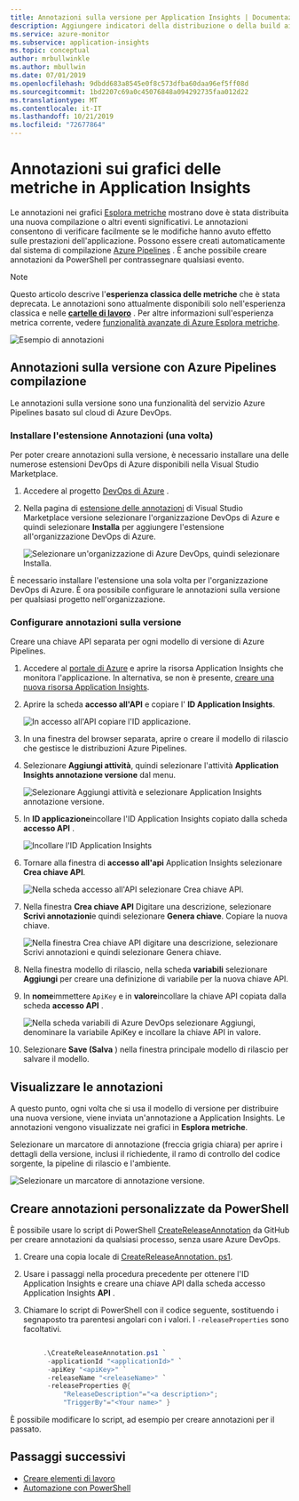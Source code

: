 ```yaml
---
title: Annotazioni sulla versione per Application Insights | Documentazione Microsoft
description: Aggiungere indicatori della distribuzione o della build ai grafici di Esplora metriche in Application Insights.
ms.service: azure-monitor
ms.subservice: application-insights
ms.topic: conceptual
author: mrbullwinkle
ms.author: mbullwin
ms.date: 07/01/2019
ms.openlocfilehash: 9dbdd683a8545e0f8c573dfba60daa96ef5ff08d
ms.sourcegitcommit: 1bd2207c69a0c45076848a094292735faa012d22
ms.translationtype: MT
ms.contentlocale: it-IT
ms.lasthandoff: 10/21/2019
ms.locfileid: "72677864"
---
```

# <a name="annotations-on-metric-charts-in-application-insights"></a>Annotazioni sui grafici delle metriche in Application Insights

Le annotazioni nei grafici [Esplora metriche](../../azure-monitor/app/metrics-explorer.md) mostrano dove è stata distribuita una nuova compilazione o altri eventi significativi. Le annotazioni consentono di verificare facilmente se le modifiche hanno avuto effetto sulle prestazioni dell'applicazione. Possono essere creati automaticamente dal sistema di compilazione [Azure Pipelines](https://docs.microsoft.com/azure/devops/pipelines/tasks/) . È anche possibile creare annotazioni da PowerShell per contrassegnare qualsiasi evento.

> [!NOTE]
> Questo articolo descrive l'**esperienza classica delle metriche** che è stata deprecata. Le annotazioni sono attualmente disponibili solo nell'esperienza classica e nelle **[cartelle di lavoro](../../azure-monitor/app/usage-workbooks.md)** . Per altre informazioni sull'esperienza metrica corrente, vedere [funzionalità avanzate di Azure Esplora metriche](../../azure-monitor/platform/metrics-charts.md).

![Esempio di annotazioni](./media/annotations/0-example.png)

## <a name="release-annotations-with-azure-pipelines-build"></a>Annotazioni sulla versione con Azure Pipelines compilazione

Le annotazioni sulla versione sono una funzionalità del servizio Azure Pipelines basato sul cloud di Azure DevOps.

### <a name="install-the-annotations-extension-one-time"></a>Installare l'estensione Annotazioni (una volta)
Per poter creare annotazioni sulla versione, è necessario installare una delle numerose estensioni DevOps di Azure disponibili nella Visual Studio Marketplace.

1. Accedere al progetto [DevOps di Azure](https://azure.microsoft.com/services/devops/) .
   
1. Nella pagina di [estensione delle annotazioni](https://marketplace.visualstudio.com/items/ms-appinsights.appinsightsreleaseannotations) di Visual Studio Marketplace versione selezionare l'organizzazione DevOps di Azure e quindi selezionare **Installa** per aggiungere l'estensione all'organizzazione DevOps di Azure.
   
   ![Selezionare un'organizzazione di Azure DevOps, quindi selezionare Installa.](./media/annotations/1-install.png)
   
È necessario installare l'estensione una sola volta per l'organizzazione DevOps di Azure. È ora possibile configurare le annotazioni sulla versione per qualsiasi progetto nell'organizzazione.

### <a name="configure-release-annotations"></a>Configurare annotazioni sulla versione

Creare una chiave API separata per ogni modello di versione di Azure Pipelines.

1. Accedere al [portale di Azure](https://portal.azure.com) e aprire la risorsa Application Insights che monitora l'applicazione. In alternativa, se non è presente, [creare una nuova risorsa Application Insights](../../azure-monitor/app/app-insights-overview.md).
   
1. Aprire la scheda **accesso all'API** e copiare l' **ID Application Insights**.
   
   ![In accesso all'API copiare l'ID applicazione.](./media/annotations/2-app-id.png)

1. In una finestra del browser separata, aprire o creare il modello di rilascio che gestisce le distribuzioni Azure Pipelines.
   
1. Selezionare **Aggiungi attività**, quindi selezionare l'attività **Application Insights annotazione versione** dal menu.
   
   ![Selezionare Aggiungi attività e selezionare Application Insights annotazione versione.](./media/annotations/3-add-task.png)
   
1. In **ID applicazione**incollare l'ID Application Insights copiato dalla scheda **accesso API** .
   
   ![Incollare l'ID Application Insights](./media/annotations/4-paste-app-id.png)
   
1. Tornare alla finestra di **accesso all'api** Application Insights selezionare **Crea chiave API**. 
   
   ![Nella scheda accesso all'API selezionare Crea chiave API.](./media/annotations/5-create-api-key.png)
   
1. Nella finestra **Crea chiave API** Digitare una descrizione, selezionare **Scrivi annotazioni**e quindi selezionare **Genera chiave**. Copiare la nuova chiave.
   
   ![Nella finestra Crea chiave API digitare una descrizione, selezionare Scrivi annotazioni e quindi selezionare Genera chiave.](./media/annotations/6-create-api-key.png)
   
1. Nella finestra modello di rilascio, nella scheda **variabili** selezionare **Aggiungi** per creare una definizione di variabile per la nuova chiave API.

1. In **nome**immettere `ApiKey` e in **valore**incollare la chiave API copiata dalla scheda **accesso API** .
   
   ![Nella scheda variabili di Azure DevOps selezionare Aggiungi, denominare la variabile ApiKey e incollare la chiave API in valore.](./media/annotations/7-paste-api-key.png)
   
1. Selezionare **Save (Salva** ) nella finestra principale modello di rilascio per salvare il modello.

## <a name="view-annotations"></a>Visualizzare le annotazioni
A questo punto, ogni volta che si usa il modello di versione per distribuire una nuova versione, viene inviata un'annotazione a Application Insights. Le annotazioni vengono visualizzate nei grafici in **Esplora metriche**.

Selezionare un marcatore di annotazione (freccia grigia chiara) per aprire i dettagli della versione, inclusi il richiedente, il ramo di controllo del codice sorgente, la pipeline di rilascio e l'ambiente.

![Selezionare un marcatore di annotazione versione.](./media/annotations/8-release.png)

## <a name="create-custom-annotations-from-powershell"></a>Creare annotazioni personalizzate da PowerShell
È possibile usare lo script di PowerShell [CreateReleaseAnnotation](https://github.com/Microsoft/ApplicationInsights-Home/blob/master/API/CreateReleaseAnnotation.ps1) da GitHub per creare annotazioni da qualsiasi processo, senza usare Azure DevOps. 

1. Creare una copia locale di [CreateReleaseAnnotation. ps1](https://github.com/Microsoft/ApplicationInsights-Home/blob/master/API/CreateReleaseAnnotation.ps1).
   
1. Usare i passaggi nella procedura precedente per ottenere l'ID Application Insights e creare una chiave API dalla scheda accesso Application Insights **API** .
   
1. Chiamare lo script di PowerShell con il codice seguente, sostituendo i segnaposto tra parentesi angolari con i valori. I `-releaseProperties` sono facoltativi. 
   
   ```powershell
   
        .\CreateReleaseAnnotation.ps1 `
         -applicationId "<applicationId>" `
         -apiKey "<apiKey>" `
         -releaseName "<releaseName>" `
         -releaseProperties @{
             "ReleaseDescription"="<a description>";
             "TriggerBy"="<Your name>" }
   ```

È possibile modificare lo script, ad esempio per creare annotazioni per il passato.

## <a name="next-steps"></a>Passaggi successivi

* [Creare elementi di lavoro](../../azure-monitor/app/diagnostic-search.md#create-work-item)
* [Automazione con PowerShell](../../azure-monitor/app/powershell.md)
